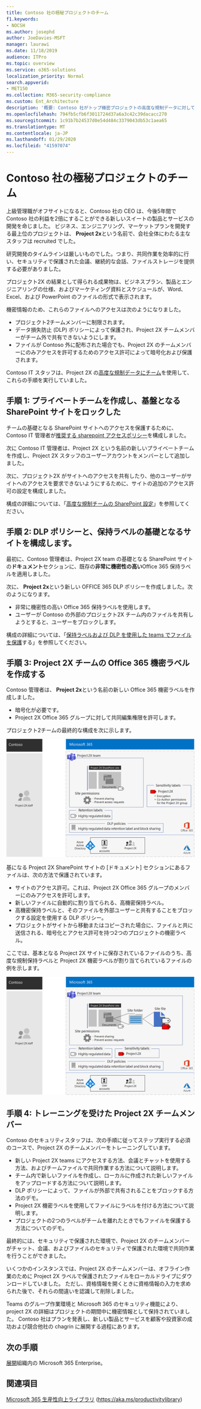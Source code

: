 ```yaml
---
title: Contoso 社の極秘プロジェクトのチーム
f1.keywords:
- NOCSH
ms.author: josephd
author: JoeDavies-MSFT
manager: laurawi
ms.date: 11/18/2019
audience: ITPro
ms.topic: overview
ms.service: o365-solutions
localization_priority: Normal
search.appverid:
- MET150
ms.collection: M365-security-compliance
ms.custom: Ent_Architecture
description: '概要: Contoso 社がトップ機密プロジェクトの高度な規制データに対してチームを使用して、新しいスイートの製品とサービスを開発する方法について説明します。'
ms.openlocfilehash: 794fb5cfb6f3011724d37a6a3c42c39dacacc270
ms.sourcegitcommit: 1c91b7b24537d0e54d484c3379043db53c1aea65
ms.translationtype: MT
ms.contentlocale: ja-JP
ms.lasthandoff: 01/29/2020
ms.locfileid: "41597074"
---
```

# <a name="team-for-a-top-secret-project-of-the-contoso-corporation"></a>Contoso 社の極秘プロジェクトのチーム

上級管理職がオフサイトになると、Contoso 社の CEO は、今後5年間で Contoso 社の利益を2倍にすることができる新しいスイートの製品とサービスの開発を命じました。 ビジネス、エンジニアリング、マーケットプランを開発する最上位のプロジェクトは、 **Project 2x**という名前で、会社全体にわたる主なスタッフは recruited でした。 

研究開発のタイムラインは厳しいものでした。つまり、共同作業を効率的に行い、セキュリティで保護された会議、継続的な会話、ファイルストレージを提供する必要がありました。

プロジェクト2X の結果として得られる成果物は、ビジネスプラン、製品とエンジニアリングの仕様、およびマーケティング資料とスケジュールが、Word、Excel、および PowerPoint のファイルの形式で表示されます。 

機密情報のため、これらのファイルへのアクセスは次のようになりました。

- プロジェクト2チームメンバーに制限されます。
- データ損失防止 (DLP) ポリシーによって保護され、Project 2X チームメンバーがチーム外で共有できないようにします。
- ファイルが Contoso 外に配布された場合でも、Project 2X のチームメンバーにのみアクセスを許可するためのアクセス許可によって暗号化および保護されます。

Contoso IT スタッフは、Project 2X の[高度な規制データにチーム](secure-teams-highly-regulated-data-scenario.md)を使用して、これらの手順を実行していました。

## <a name="step-1-created-a-private-team-and-locked-down-the-underlying-sharepoint-site"></a>手順 1: プライベートチームを作成し、基盤となる SharePoint サイトをロックした

チームの基礎となる SharePoint サイトへのアクセスを保護するために、Contoso IT 管理者が[推奨する sharepoint アクセスポリシー](sharepoint-file-access-policies.md)を構成しました。

次に Contoso IT 管理者は、Project 2X という名前の新しいプライベートチームを作成し、Project 2X スタッフのユーザーアカウントをメンバーとして追加しました。

次に、プロジェクト2X がサイトへのアクセスを共有したり、他のユーザーがサイトへのアクセスを要求できないようにするために、サイトの追加のアクセス許可の設定を構成しました。

構成の詳細については、「[高度な規制チームの SharePoint 設定](https://docs.microsoft.com/microsoft-365/security/office-365-security/deploy-teams-three-tiers#highly-confidential-teams)」を参照してください。

## <a name="step-2-configured-a-dlp-policy-and-the-underlying-site-for-a-retention-label"></a>手順 2: DLP ポリシーと、保持ラベルの基礎となるサイトを構成します。 

最初に、Contoso 管理者は、Project 2X team の基礎となる SharePoint サイトの**ドキュメント**セクションに、既存の**非常に機密性の高い**Office 365 保持ラベルを適用しました。

次に、 **Project 2x**という新しい OFFICE 365 DLP ポリシーを作成しました。次のようになります。

- 非常に機密性の高い Office 365 保持ラベルを使用します。
- ユーザーが Contoso の外部のプロジェクト2X チーム内のファイルを共有しようとすると、ユーザーをブロックします。

構成の詳細については、「[保持ラベルおよび DLP を使用した teams でファイルを保護](https://docs.microsoft.com/microsoft-365/security/office-365-security/deploy-teams-retention-dlp)する」を参照してください。

## <a name="step-3-created-an-office-365-sensitivity-label-for-the-project-2x-team"></a>手順 3: Project 2X チームの Office 365 機密ラベルを作成する

Contoso 管理者は、 **Project 2x**という名前の新しい Office 365 機密ラベルを作成しました。

- 暗号化が必要です。
- Project 2X Office 365 グループに対して共同編集権限を許可します。

プロジェクト2チームの最終的な構成を次に示します。

![プロジェクト2チームの最終的な構成](./media/contoso-team-for-highly-confidential-assets/final-config.png)
 
基になる Project 2X SharePoint サイトの [ドキュメント] セクションにあるファイルは、次の方法で保護されています。

- サイトのアクセス許可。これは、Project 2X Office 365 グループのメンバーにのみアクセスを許可します。
- 新しいファイルに自動的に割り当てられる、高機密保持ラベル。
- 高機密保持ラベルと、そのファイルを外部ユーザーと共有することをブロックする設定を使用する DLP ポリシー。
- プロジェクトがサイトから移動またはコピーされた場合に、ファイルと共に送信される、暗号化とアクセス許可を持つ2つのプロジェクトの機密ラベル。

ここでは、基本となる Project 2X サイトに保存されているファイルのうち、高度な規制保持ラベルと Project 2X 機密ラベルが割り当てられているファイルの例を示します。

![基になる Project 2X サイトに保存されているファイルの例](./media/contoso-team-for-highly-confidential-assets/final-config-example-file.png)
 
## <a name="step-4-trained-project-2x-team-members"></a>手順 4: トレーニングを受けた Project 2X チームメンバー

Contoso のセキュリティスタッフは、次の手順に従ってステップ実行する必須のコースで、Project 2X のチームメンバーをトレーニングしています。

- 新しい Project 2X teams にアクセスする方法、会議とチャットを使用する方法、およびチームファイルで共同作業する方法について説明します。
- チーム内で新しいファイルを作成し、ローカルに作成された新しいファイルをアップロードする方法について説明します。
- DLP ポリシーによって、ファイルが外部で共有されることをブロックする方法のデモ。
- Project 2X 機密ラベルを使用してファイルにラベルを付ける方法について説明します。
- プロジェクトの2つのラベルがチームを離れたときでもファイルを保護する方法についてのデモ。

最終的には、セキュリティで保護された環境で、Project 2X のチームメンバーがチャット、会議、およびファイルのセキュリティで保護された環境で共同作業を行うことができました。

いくつかのインスタンスでは、Project 2X のチームメンバーは、オフライン作業のために Project 2X ラベルで保護されたファイルをローカルドライブにダウンロードしていました。 ただし、資格情報を開くときに資格情報の入力を求められた後で、それらの間違いを認識して削除しました。

Teams のグループ作業環境と Microsoft 365 のセキュリティ機能により、project 2X の詳細はプロジェクトの期間中に機密情報として保持されていました。 Contoso 社はプランを発表し、新しい製品とサービスを顧客や投資家の成功および競合他社の chagrin に展開する過程にあります。

## <a name="next-step"></a>次の手順

[展開](deploy-microsoft-365-enterprise.md)組織内の Microsoft 365 Enterprise。

## <a name="see-also"></a>関連項目

[Microsoft 365 生産性向上ライブラリ](https://aka.ms/productivitylibrary) (https://aka.ms/productivitylibrary)
